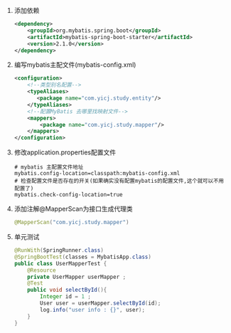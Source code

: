 1. 添加依赖
    ```xml
    <dependency>
        <groupId>org.mybatis.spring.boot</groupId>
        <artifactId>mybatis-spring-boot-starter</artifactId>
        <version>2.1.0</version>
    </dependency>
    ```
2. 编写mybatis主配文件(mybatis-config.xml)
    ```xml
    <configuration>
        <!--类型别名配置-->
        <typeAliases>
           <package name="com.yicj.study.entity"/>
        </typeAliases>
        <!--配置MyBatis 去哪里找映射文件-->
        <mappers>
            <package name="com.yicj.study.mapper"/>
        </mappers>
    </configuration>
    ```
3. 修改application.properties配置文件
    ```properties
    # mybatis 主配置文件地址
    mybatis.config-location=classpath:mybatis-config.xml
    # 检查配置文件是否存在的开关(如果确实没有配置mybatis的配置文件,这个就可以不用配置了)
    mybatis.check-config-location=true
    ```
4. 添加注解@MapperScan为接口生成代理类
    ```java
    @MapperScan("com.yicj.study.mapper")
    ```
5. 单元测试
    ```java
    @RunWith(SpringRunner.class)
    @SpringBootTest(classes = MybatisApp.class)
    public class UserMapperTest {
        @Resource
        private UserMapper userMapper ;
        @Test
        public void selectById(){
            Integer id = 1 ;
            User user = userMapper.selectById(id);
            log.info("user info : {}", user);
        }
    }
    ```

